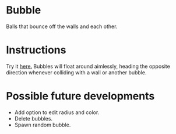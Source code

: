 # Bubble
Balls that bounce off the walls and each other.

# Instructions
Try it [here.](https://dl.dropboxusercontent.com/u/222607174/Bubble/index.html)
Bubbles will float around aimlessly, heading the opposite direction whenever colliding with a wall or 
another bubble.

# Possible future developments
+ Add option to edit radius and color.
+ Delete bubbles.
+ Spawn random bubble.

